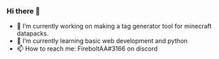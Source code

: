 ### Hi there 👋
- 🔭 I’m currently working on making a tag generator tool for minecraft datapacks.
- 🌱 I’m currently learning basic web development and python
- 📫 How to reach me: FireboltAA#3166 on discord
<!--
**FireboltAA/FireboltAA** is a ✨ _special_ ✨ repository because its `README.md` (this file) appears on your GitHub profile.

Here are some ideas to get you started:

- 🔭 I’m currently working on making a tag generator tool for minecraft datapacks.
- 🌱 I’m currently learning basic web development and python
- 📫 How to reach me: FireboltAA#3199 on discord
-->
